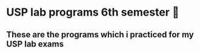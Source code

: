 # USP lab programs 6th semester :microscope:

## These are the programs which i practiced for my USP lab exams
